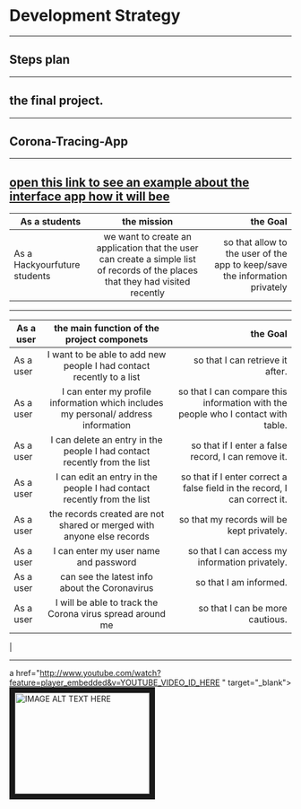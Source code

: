 # Development Strategy
- - - 
## Steps plan
- - -
## the final project.
- - -
## Corona-Tracing-App
---
<a href="https://figma-react-dashboard.now.sh/"> open this link to see an example about the interface app how it will bee</a>
---

 |As a students |  the mission | the Goal   |
 | ------------- |:-------------:| -----:|
 | As a Hackyourfuture students   | we want to create an application that the user can create a simple list of records of the places that they had visited  recently | so that allow to the user of the app to keep/save the information privately |
 ---
|As a user |  the main function of the project componets | the Goal   |
 | ------------- |:-------------:| -----:|
 | As a user |  I want to be able to add new people I had contact recently to a list    |   so that I can retrieve it after. |
| As a user |  I can enter my profile information which includes my personal/ address information | so that I can compare this information with the people who I contact with table. |
| As a user|I can delete an entry in the people I had contact recently from the list| so that if I enter a false record, I can remove it.|
 | As a user|I can edit an entry in the people I had contact recently from the list|so that if I enter correct a false field in the  record, I can correct it.|
 |As a user|the records created  are not shared or merged with anyone else records|so that my records will be kept privately.|
|As a user| I can enter my user name and password|so that I can access my information privately.|
| As a user|  can see the latest info about the Coronavirus|so that I am informed.|
 |As a user |I will be able to track  the Corona virus spread around me|so that I can be more cautious. 
|

---
a href="http://www.youtube.com/watch?feature=player_embedded&v=YOUTUBE_VIDEO_ID_HERE
" target="_blank"><img src="http://img.youtube.com/vi/YOUTUBE_VIDEO_ID_HERE/0.jpg" 
alt="IMAGE ALT TEXT HERE" width="240" height="180" border="10" /></a>
























